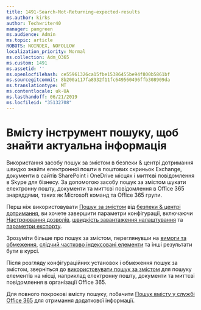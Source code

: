 ```yaml
---
title: 1491-Search-Not-Returning-expected-results
ms.author: kirks
author: Techwriter40
manager: pamgreen
ms.audience: Admin
ms.topic: article
ROBOTS: NOINDEX, NOFOLLOW
localization_priority: Normal
ms.collection: Adm_O365
ms.custom: 1491
ms.assetid: ''
ms.openlocfilehash: ce55961326ca15fbe15386455be94f800b5861bf
ms.sourcegitcommit: 8b200a117fa8932f11fc649560496ffb308909da
ms.translationtype: MT
ms.contentlocale: uk-UA
ms.lasthandoff: 06/21/2019
ms.locfileid: "35132708"
---
```

# <a name="content-search-tool-to-find-relevant-info"></a>Вмісту інструмент пошуку, щоб знайти актуальна інформація

Використання засобу пошук за змістом в безпеки & центрі дотримання швидко знайти електронної пошти в поштових скриньок Exchange, документи в сайтів SharePoint і OneDrive місцях і миттєві повідомлення в Skype для бізнесу. За допомогою засобу пошук за змістом шукати електронну пошту, документи та миттєві повідомлення в Office 365 знаряддями, таких як Microsoft команд та Office 365 групи.


Перш ніж використовувати [Пошук за змістом](https://sip.protection.office.com/contentsearchbeta?ContentOnly=1) від [безпеки & центрі дотримання](https://sip.protection.office.com/homepage), ви хочете завершити параметри конфігурації, включаючи [Настроювання дозволів](https://docs.microsoft.com/office365/securitycompliance/permissions-filtering-for-content-search), [швидкість завантаження налаштування](https://docs.microsoft.com/office365/securitycompliance/increase-download-speeds-when-exporting-ediscovery-results) та [параметри експорту](https://docs.microsoft.com/office365/securitycompliance/disable-reports-when-you-export-content-search-results).

Зрозуміти більше про пошук за змістом, переглянувши на [вимоги та обмеження](https://docs.microsoft.com/office365/securitycompliance/limits-for-content-search), [слідчий частково індексовані елементи](https://docs.microsoft.com/office365/securitycompliance/investigating-partially-indexed-items-in-ediscovery) та інші результати бути в курсі.

Після розгляду конфігураційних установок і обмеження пошук за змістом, зверніться до [використовувати пошук за змістом</a> для пошуку елементів на місці, наприклад електронну пошту, документи та миттєві повідомлення в організації Office 365](https://docs.microsoft.com/office365/securitycompliance/content-search).

Для повного покрокові вмісту пошуку, побачити [Пошук вмісту у службі Office 365](https://docs.microsoft.com/office365/securitycompliance/search-for-content) для отримання додаткової інформації.
